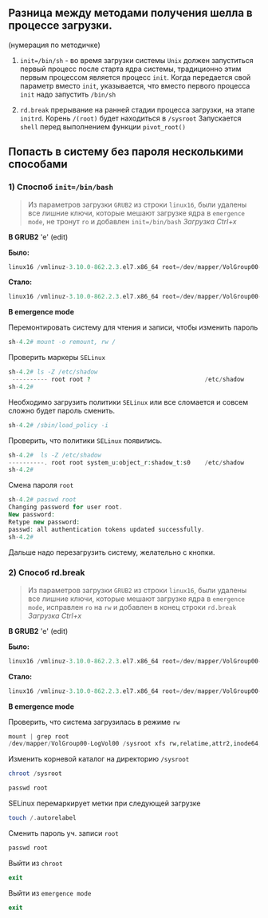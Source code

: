 ## Разница между методами получения шелла в процессе загрузки.

(нумерация по методичке)
1) `init=/bin/sh`  - во время загрузки системы `Unix` должен запуститься первый процесс после старта ядра системы, 
традиционно этим первым процессом является процесс `init`. 
Когда передается свой параметр вместо `init`, указывается, что вместо первого процесса `init` надо запустить `/bin/sh`

2) `rd.break` прерывание на ранней стадии процесса загрузки, на этапе `initrd`. Корень `/(root)` будет находиться в `/sysroot` 
Запускается `shell` перед выполнением функции `pivot_root()`


## Попасть в систему без пароля несколькими способами
### 1) Споспоб `init=/bin/bash`

> Из параметров загрузки `GRUB2` из строки `linux16`, были удалены все лишние ключи, которые мешают загрузке ядра в `emergence mode`, 
> не тронут `ro` и добавлен `init=/bin/bash`
> _Загрузка Ctrl+x_

__В GRUB2__ 'e' (edit)

__Было:__
```php
linux16 /vmlinuz-3.10.0-862.2.3.el7.x86_64 root=/dev/mapper/VolGroup00-LogVol00 ro no_timer_check console=tty0 console=ttyS0,115200n8 net.ifnames=0 biosdevname=0 elevator=noop crashkernel=auto rd.lvm.lv=VolGroup00/LogVol00 rd.lvm.lv=VolGroup00/LogVol01 rhgb quiet 
```
__Стало:__
```php
linux16 /vmlinuz-3.10.0-862.2.3.el7.x86_64 root=/dev/mapper/VolGroup00-LogVol00 ro init=/bin/bash  rd.lvm.lv=VolGroup00/LogVol00 rd.lvm.lv=VolGroup00/LogVol01
```

__В emergence mode__

Перемонтировать систему для чтения и записи, чтобы изменить пароль
```php
sh-4.2# mount -o remount, rw /
```
Проверить маркеры `SELinux`
```php
sh-4.2# ls -Z /etc/shadow
 ---------- root root ?                                /etc/shadow
sh-4.2# 
```
Необходимо загрузить политики `SELinux` или все сломается и совсем сложно будет пароль сменить.
```php
sh-4.2# /sbin/load_policy -i 
```
Проверить, что политики `SELinux` появились.
```php
sh-4.2#  ls -Z /etc/shadow
----------. root root system_u:object_r:shadow_t:s0    /etc/shadow
sh-4.2#  
```
Смена пароля `root`
```php
sh-4.2# passwd root
Changing password for user root.
New password: 
Retype new password: 
passwd: all authentication tokens updated successfully.
sh-4.2# 
```
Дальше надо перезагрузить систему, желательно с кнопки.


### 2) Способ rd.break

> Из параметров загрузки `GRUB2` из строки `linux16`, были удалены все лишние ключи, которые мешают загрузке ядра в `emergence mode`, 
> исправлен `ro` на `rw` и добавлен в конец строки `rd.break`
> _Загрузка Ctrl+x_

__В GRUB2__ 'e' (edit)

__Было:__
```php
linux16 /vmlinuz-3.10.0-862.2.3.el7.x86_64 root=/dev/mapper/VolGroup00-LogVol00 ro no_timer_check console=tty0 console=ttyS0,115200n8 net.ifnames=0 biosdevname=0 elevator=noop crashkernel=auto rd.lvm.lv=VolGroup00/LogVol00 rd.lvm.lv=VolGroup00/LogVol01 rhgb quiet 
```
__Стало:__
```php
linux16 /vmlinuz-3.10.0-862.2.3.el7.x86_64 root=/dev/mapper/VolGroup00-LogVol00 rw rd.lvm.lv=VolGroup00/LogVol00 rd.lvm.lv=VolGroup00/LogVol01 rd.break
```


__В emergence mode__

Проверить, что система загрузилась в режиме `rw`
```php
mount | grep root
/dev/mapper/VolGroup00-LogVol00 /sysroot xfs rw,relatime,attr2,inode64,noquota 0 0
```
Изменить корневой  каталог на директорию `/sysroot`
```php
chroot /sysroot
```
```php
passwd root
```

SELinux  перемаркирует метки при следующей загрузке
```php
touch /.autorelabel
```
Сменить пароль уч. записи `root`
```php
passwd root
```
Выйти из `chroot`
```php
exit
```
Выйти из `emergence mode`
```php
exit
```

